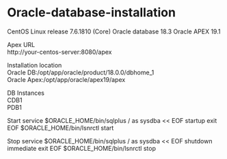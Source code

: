 # Oracle-database-installation
CentOS Linux release 7.6.1810 (Core)
Oracle database 18.3
Oracle APEX 19.1


Apex URL<br />
http://your-centos-server:8080/apex<br />

Installation location<br />
Oracle DB:/opt/app/oracle/product/18.0.0/dbhome_1<br />
Oracle Apex:/opt/app/oracle/apex19/apex<br />

DB Instances<br />
CDB1<br />
PDB1<br />

Start service
$ORACLE_HOME/bin/sqlplus / as sysdba << EOF
startup
exit
EOF
$ORACLE_HOME/bin/lsnrctl start

Stop service
$ORACLE_HOME/bin/sqlplus / as sysdba << EOF
shutdown immediate
exit
EOF
$ORACLE_HOME/bin/lsnrctl stop
